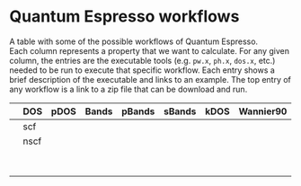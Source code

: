 # Quantum Espresso workflows

A table with some of the possible workflows of Quantum Espresso.  
Each column represents a property that we want to calculate.
For any given column, the entries are the executable tools (e.g. `pw.x`, `ph.x`, `dos.x`, etc.) needed to be run to execute that specific workflow.
Each entry shows a brief description of the executable and links to an example.
The top entry of any workflow is a link to a zip file that can be download and run.

|     | DOS | pDOS | Bands | pBands | sBands | kDOS | Wannier90 |
|-----|-----|------|-------|--------|--------|------|-----------|
| | scf | | | | | | |
| | nscf| | | | | | |
| | | | | | | | |
| | | | | | | | |
| | | | | | | | |
| | | | | | | | |
| | | | | | | | |
| | | | | | | | |
| | | | | | | | |
| | | | | | | | |
